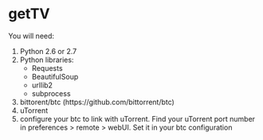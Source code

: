 getTV
=====
You will need:
<ol>
<li> Python 2.6 or 2.7</li>
<li> Python libraries:
    <ul>
    <li> Requests </li>
    <li> BeautifulSoup </li>
    <li> urllib2 </li>
    <li> subprocess </li>
    </ul>
<li> bittorent/btc (https://github.com/bittorrent/btc) </li>
<li> uTorrent </li>
<li> configure your btc to link with uTorrent. Find your uTorrent port number in preferences > remote > webUI. Set it in your btc configuration </li>
</ol>
